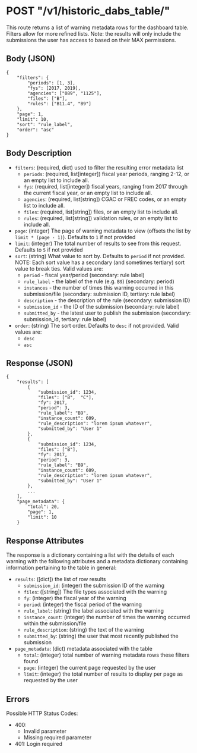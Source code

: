 # POST "/v1/historic\_dabs\_table/"
This route returns a list of warning metadata rows for the dashboard table. Filters allow for more refined lists.
Note: the results will only include the submissions the user has access to based on their MAX permissions.

## Body (JSON)
```
{
    "filters": {
        "periods": [1, 3],
        "fys": [2017, 2019],
        "agencies": ["089", "1125"],
        "files": ["B"],
        "rules": ["B11.4", "B9"]
    },
    "page": 1,
    "limit": 10,
    "sort": "rule_label",
    "order": "asc"
}
```

## Body Description
- `filters`: (required, dict) used to filter the resulting error metadata list
    - `periods`: (required, list[integer]) fiscal year periods, ranging 2-12, or an empty list to include all.
    - `fys`: (required, list[integer]) fiscal years, ranging from 2017 through the current fiscal year,
              or an empty list to include all.
    - `agencies`: (required, list[string]) CGAC or FREC codes, or an empty list to include all.
    - `files`: (required, list[string]) files, or an empty list to include all.
    - `rules`: (required, list[string]) validation rules, or an empty list to include all.
- `page`: (integer) The page of warning metadata to view (offsets the list by `limit * (page - 1)`). Defaults to `1` if not provided
- `limit`: (integer) The total number of results to see from this request. Defaults to `5` if not provided
- `sort`: (string) What value to sort by. Defaults to `period` if not provided. NOTE: Each sort value has a secondary (and sometimes tertiary) sort value to break ties. Valid values are:
    - `period` - fiscal year/period (secondary: rule label)
    - `rule_label` - the label of the rule (e.g. `B9`) (secondary: period)
    - `instances` - the number of times this warning occurred in this submission/file (secondary: submission ID, tertiary: rule label)
    - `description` - the description of the rule (secondary: submission ID)
    - `submission_id` - the ID of the submission (secondary: rule label)
    - `submitted_by` - the latest user to publish the submission (secondary: submission_id, tertiary: rule label)
- `order`: (string) The sort order. Defaults to `desc` if not provided. Valid values are:
    - `desc`
    - `asc`

## Response (JSON)

```
{
    "results": [
        {
            "submission_id": 1234,
            "files": ["B",  "C"],
            "fy": 2017,
            "period": 3,
            "rule_label": "B9",
            "instance_count": 609,
            "rule_description": "lorem ipsum whatever",
            "submitted_by": "User 1"
        },
        {
            "submission_id": 1234,
            "files": ["B"],
            "fy": 2017,
            "period": 3,
            "rule_label": "B9",
            "instance_count": 609,
            "rule_description": "lorem ipsum whatever",
            "submitted_by": "User 1"
        },
        ...
    ],
    "page_metadata": {
        "total": 20,
        "page": 1,
        "limit": 10
    }
```

## Response Attributes

The response is a dictionary containing a list with the details of each warning with the following attributes and a metadata dictionary containing information pertaining to the table in general:

- `results`: ([dict]) the list of row results
    - `submission_id`: (integer) the submission ID of the warning
    - `files`:  ([string]) The file types associated with the warning
    - `fy`: (integer) the fiscal year of the warning
    - `period`: (integer) the fiscal period of the warning
    - `rule_label`: (string) the label associated with the warning
    - `instance_count`: (integer) the number of times the warning occurred within the submission/file
    - `rule_description`: (string) the text of the warning
    - `submitted_by`: (string) the user that most recently published the submission
- `page_metadata`: (dict) metadata associated with the table
    - `total`: (integer) total number of warning metadata rows these filters found
    - `page`: (integer) the current page requested by the user
    - `limit`: (integer) the total number of results to display per page as requested by the user


## Errors
Possible HTTP Status Codes:

- 400:
    - Invalid parameter
    - Missing required parameter
- 401: Login required